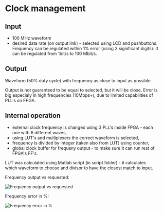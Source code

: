 # Clock management
## Input
* 100 MHz waveform
* desired data rate (on output link) - selected using LCD and pushbuttons.
Frequency can be regulated within 1% error (using 2 significant digits).
It can be regulated from 1bit/s to 100 Mbit/s.
## Output
Waveform (50% duty cycle) with frequency as close to input as possible.

Output is not guaranteed to be equal to selected, but it will be close.
Error is big especialy in high frequencies (10Mbps+), due to limited capabilities of PLL's on FPGA.

## Internal operation
* external clock frequency is changed using 3 PLL's inside FPGA - each one with 8 different waves,
* using LUT's and multiplexers the correct waveform is selected,
* frequency is divided by integer (taken also from LUT) using counter,
* global clock buffer for frequeny output - to make sure it can run rest of FPGA's FF's.

LUT was calculated using Matlab script (in script folder) - it calculates which waveform to choose and divisor to have the closest match to input.

Frequency output vs requested:  

![Frequency output vs requested](https://github.com/rexina/DataTransmissionErrors/blob/master/docs/img/OutFreqVsInput.png "Frequency output vs requested")

Frequency error in %:

![Frequency error in %](https://github.com/rexina/DataTransmissionErrors/blob/master/docs/img/FreqError.png "Frequency error in %")


